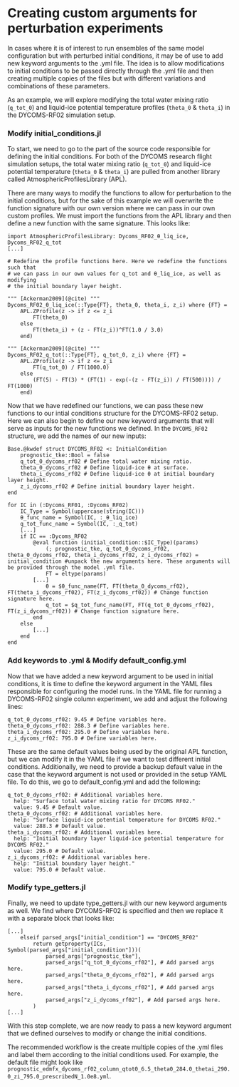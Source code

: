 
# Creating custom arguments for perturbation experiments
In cases where it is of interest to run ensembles of the same model configuration but with perturbed initial conditions, it may be of use to add new keyword arguments to the .yml file. The idea is to allow modifications to initial conditions to be passed directly through the .yml file and then creating multiple copies of the files but with different variations and combinations of these parameters. 

As an example, we will explore modifying the total water mixing ratio (`q_tot_0`) and liquid-ice potential temperature profiles (`theta_0` & `theta_i`) in the DYCOMS-RF02 simulation setup. 

### Modify initial_conditions.jl
To start, we need to go to the part of the source code responsible for defining the initial conditions. For both of the DYCOMS research flight simulation setups, the total water mixing ratio (`q_tot_0`) and liquid-ice potential temperature (`theta_0` & `theta_i`) are pulled from another library called AtmosphericProfilesLibrary (APL).

There are many ways to modify the functions to allow for perturbation to the initial conditions, but for the sake of this example we will overwrite the function signature with our own version where we can pass in our own custom profiles. We must import the functions from the APL library and then define a new function with the same signature. This looks like:

```
import AtmosphericProfilesLibrary: Dycoms_RF02_θ_liq_ice, Dycoms_RF02_q_tot
[...]

# Redefine the profile functions here. Here we redefine the functions such that 
# we can pass in our own values for q_tot and θ_liq_ice, as well as modifying 
# the initial boundary layer height.

""" [Ackerman2009](@cite) """
Dycoms_RF02_θ_liq_ice(::Type{FT}, theta_0, theta_i, z_i) where {FT} =
    APL.ZProfile(z -> if z <= z_i
        FT(theta_0)
    else
        FT(theta_i) + (z - FT(z_i))^FT(1.0 / 3.0)
    end)

""" [Ackerman2009](@cite) """
Dycoms_RF02_q_tot(::Type{FT}, q_tot_0, z_i) where {FT} =
    APL.ZProfile(z -> if z <= z_i
        FT(q_tot_0) / FT(1000.0)
    else
        (FT(5) - FT(3) * (FT(1) - exp(-(z - FT(z_i)) / FT(500)))) / FT(1000)
    end)
```

Now that we have redefined our functions, we can pass these new functions to our intial conditions structure for the DYCOMS-RF02 setup. Here we can also begin to define our new keyword arguments that will serve as inputs for the new functions we defined. In the `DYCOMS_RF02` structure, we add the names of our new inputs:

```
Base.@kwdef struct DYCOMS_RF02 <: InitialCondition
    prognostic_tke::Bool = false
    q_tot_0_dycoms_rf02 # Define total water mixing ratio.
    theta_0_dycoms_rf02 # Define liquid-ice θ at surface.
    theta_i_dycoms_rf02 # Define liquid-ice θ at initial boundary layer height.
    z_i_dycoms_rf02 # Define initial boundary layer height.
end

for IC in (:Dycoms_RF01, :Dycoms_RF02)
    IC_Type = Symbol(uppercase(string(IC)))
    θ_func_name = Symbol(IC, :_θ_liq_ice)
    q_tot_func_name = Symbol(IC, :_q_tot)
    [...]
    if IC == :Dycoms_RF02
        @eval function (initial_condition::$IC_Type)(params)
            (; prognostic_tke, q_tot_0_dycoms_rf02, theta_0_dycoms_rf02, theta_i_dycoms_rf02, z_i_dycoms_rf02) = initial_condition #unpack the new arguments here. These arguments will be provided through the model .yml file.
            FT = eltype(params)
        [...]
            θ = $θ_func_name(FT, FT(theta_0_dycoms_rf02), FT(theta_i_dycoms_rf02), FT(z_i_dycoms_rf02)) # Change function signature here.
            q_tot = $q_tot_func_name(FT, FT(q_tot_0_dycoms_rf02), FT(z_i_dycoms_rf02)) # Change function signature here.
        end 
    else
        [...]
    end
end
```

### Add keywords to .yml & Modify default_config.yml
Now that we have added a new keyword argument to be used in initial conditions, it is time to define the keyword argument in the YAML files responsible for configuring the model runs. In the YAML file for running a DYCOMS-RF02 single column experiment, we add and adjust the following lines: 

```
q_tot_0_dycoms_rf02: 9.45 # Define variables here.
theta_0_dycoms_rf02: 288.3 # Define variables here.
theta_i_dycoms_rf02: 295.0 # Define variables here.
z_i_dycoms_rf02: 795.0 # Define variables here.
```

These are the same default values being used by the original APL function, but we can modify it in the YAML file if we want to test different initial conditions. Additionally, we need to provide a backup default value in the case that the keyword argument is not used or provided in the setup YAML file. To do this, we go to default_config.yml and add the following:

```
q_tot_0_dycoms_rf02: # Additional variables here.
  help: "Surface total water mixing ratio for DYCOMS RF02."
  value: 9.45 # Default value.
theta_0_dycoms_rf02: # Additional variables here.
  help: "Surface liquid-ice potential temperature for DYCOMS RF02."
  value: 288.3 # Default value.
theta_i_dycoms_rf02: # Additional variables here.
  help: "Initial boundary layer liquid-ice potential temperature for DYCOMS RF02."
  value: 295.0 # Default value.
z_i_dycoms_rf02: # Additional variables here.
  help: "Initial boundary layer height."
  value: 795.0 # Default value.
```

### Modify type_getters.jl
Finally, we need to update type_getters.jl with our new keyword arguments as well. We find where DYCOMS-RF02 is specified and then we replace it with a separate block that looks like:

```
[...]
    elseif parsed_args["initial_condition"] == "DYCOMS_RF02"
        return getproperty(ICs, Symbol(parsed_args["initial_condition"]))(
            parsed_args["prognostic_tke"],
            parsed_args["q_tot_0_dycoms_rf02"], # Add parsed args here.
            parsed_args["theta_0_dycoms_rf02"], # Add parsed args here.
            parsed_args["theta_i_dycoms_rf02"], # Add parsed args here.
            parsed_args["z_i_dycoms_rf02"], # Add parsed args here.
        )
[...]
```

With this step complete, we are now ready to pass a new keyword argument that we defined ourselves to modify or change the initial conditions. 

The recommended workflow is the create multiple copies of the .yml files and label them according to the initial conditions used. For example, the default file might look like `prognostic_edmfx_dycoms_rf02_column_qtot0_6.5_theta0_284.0_thetai_290.0_zi_795.0_prescribedN_1.0e8.yml`.
